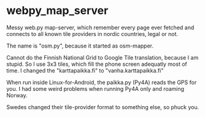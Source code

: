 # webpy_map_server

Messy web.py map-server, which remember every page ever fetched and connects to all known tile providers in nordic countries, legal or not.

The name is "osm.py", because it started as osm-mapper.

Cannot do the Finnish National Grid to Google Tile translation, because I am stupid. So I use 3x3 tiles, which fill the phone screen adequatly most of time. I changed  the "karttapaikka.fi" to "vanha.karttapaikka.fi" 

When run inside Linux-for-Android, the paikka.py (Py4A) reads the GPS for you. I had some weird problems when running Py4A only and roaming Norway.

Swedes changed their tile-provider format to something else, so phuck you.
